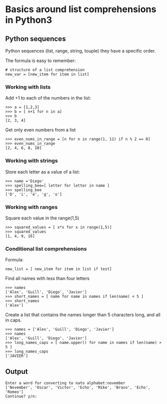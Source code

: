 # Basics around list comprehensions in Python3



## Python sequences

Python sequences (list, range, string, touple) they have a specific order.

The formula is easy to remember:

```
# structure of a list comprehension
new_var = [new_item for item in list] 
```


### Working with lists
Add +1 to each of the numbers in the list:

```
>>> a = [1,2,3]
>>> b = [ n+1 for n in a]
>>> b
[2, 3, 4]
```


Get only even numbers from a list

```
>>> even_nums_in_range = [n for n in range(1, 11) if n % 2 == 0]
>>> even_nums_in_range
[2, 4, 6, 8, 10]
```

### Working with strings
Store each letter as a value of a list:
```
>>> name ='Diego'
>>> spelling_bee=[ letter for letter in name ]
>>> spelling_bee
['D', 'i', 'e', 'g', 'o']
```

### Working with ranges
Square each value in the range(1,5)

```
>>> squared_values = [ x*x for x in range(1,5)]
>>> squared_values
[1, 4, 9, 16]
```

### Conditional list comprehensions

Formula:

```
new_list = [ new_item for item in list if test]
```

Find all names with less than four letters
```
>>> names
['Alex', 'Guill', 'Diego', 'Javier']
>>> short_names = [ name for name in names if len(name) < 5 ]
>>> short_names
['Alex']
```

Create a list that contains the names longer than 5 characters long, and all in caps.
```
>>> names = ['Alex', 'Guill', 'Diego', 'Javier']
>>> names
['Alex', 'Guill', 'Diego', 'Javier']
>>> long_names_caps = [ name.upper() for name in names if len(name) > 5 ]
>>> long_names_caps
['JAVIER']
```


## Output

```
Enter a word for converting to nato alphabet:november
['November', 'Oscar', 'Victor', 'Echo', 'Mike', 'Bravo', 'Echo', 'Romeo']
Continue? y/n: 

```

